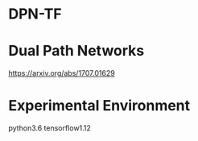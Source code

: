 # DPN-TF

# Dual Path Networks

https://arxiv.org/abs/1707.01629

# Experimental Environment

python3.6 tensorflow1.12
